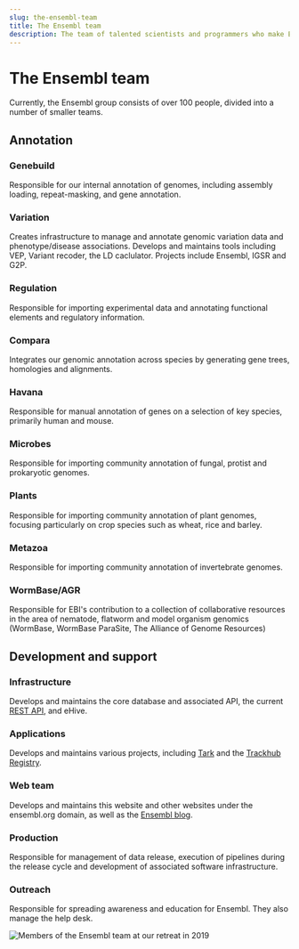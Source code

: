 ```yaml
---
slug: the-ensembl-team
title: The Ensembl team
description: The team of talented scientists and programmers who make Ensembl possible 
---
```


# The Ensembl team

Currently, the Ensembl group consists of over 100 people, divided into a number of smaller teams.

## Annotation

### Genebuild

Responsible for our internal annotation of genomes, including assembly loading, repeat-masking, and gene annotation.

### Variation

Creates infrastructure to manage and annotate genomic variation data and phenotype/disease 
associations. Develops and maintains tools including VEP, Variant recoder, the LD caclulator. 
Projects include Ensembl, IGSR and G2P.

### Regulation

Responsible for importing experimental data and annotating functional elements and regulatory information.

### Compara

Integrates our genomic annotation across species by generating gene trees, homologies and alignments.

### Havana

Responsible for manual annotation of genes on a selection of key species, primarily human and mouse.

### Microbes

Responsible for importing community annotation of fungal, protist and prokaryotic genomes.

### Plants

Responsible for importing community annotation of plant genomes, focusing particularly on crop species such as wheat, rice and barley.

### Metazoa

Responsible for importing community annotation of invertebrate genomes.

### WormBase/AGR

Responsible for EBI's contribution to a collection of collaborative resources in the area of nematode, flatworm and model organism genomics (WormBase, WormBase ParaSite, The Alliance of Genome Resources)

## Development and support

### Infrastructure

Develops and maintains the core database and associated API, the current [REST API](https://rest.ensembl.org), and eHive.

### Applications

Develops and maintains various projects, including [Tark](http://tark.ensembl.org/) and the [Trackhub Registry](https://www.trackhubregistry.org).

### Web team

Develops and maintains this website and other websites under the ensembl.org domain, as well as the [Ensembl blog](https://www.ensembl.info).

### Production

Responsible for management of data release, execution of pipelines during the release cycle and development of associated software infrastructure.

### Outreach

Responsible for spreading awareness and education for Ensembl. They also manage the help desk.



![Members of the Ensembl team at our retreat in 2019](media/retreat_photo.jpg)
